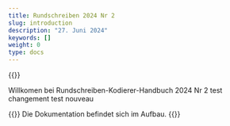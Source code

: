 ```yaml
---
title: Rundschreiben 2024 Nr 2
slug: introduction
description: "27. Juni 2024"
keywords: []
weight: 0
type: docs
---
```


  

{{<printButton>}}
  
  

Willkomen bei Rundschreiben-Kodierer-Handbuch 2024 Nr 2 test changement test nouveau

{{<alert color="info">}}
Die Dokumentation befindet sich im Aufbau.
{{</alert>}}
